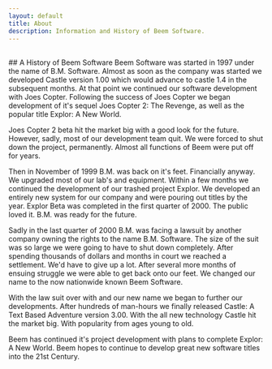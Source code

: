 ```yaml
---
layout: default
title: About
description: Information and History of Beem Software.
---
```

<div class="bs1-file-img"></div><br />
## A History of Beem Software
Beem Software was started in 1997 under the name of B.M. Software. Almost as soon as the company was started we developed Castle version 1.00 which would advance to castle 1.4 in the subsequent months. At that point we continued our software development with Joes Copter. Following the success of Joes Copter we began development of it's sequel Joes Copter 2: The Revenge, as well as the popular title Explor: A New World.

Joes Copter 2 beta hit the market big with a good look for the future. However, sadly, most of our development team quit. We were forced to shut down the project, permanently. Almost all functions of Beem were put off for years.

Then in November of 1999 B.M. was back on it's feet. Financially anyway. We upgraded most of our lab's and equipment. Within a few months we continued the development of our trashed project Explor. We developed an entirely new system for our company and were pouring out titles by the year. Explor Beta was completed in the first quarter of 2000. The public loved it. B.M. was ready for the future.

Sadly in the last quarter of 2000 B.M. was facing a lawsuit by another company owning the rights to the name B.M. Software. The size of the suit was so large we were going to have to shut down completely. After spending thousands of dollars and months in court we reached a settlement. We'd have to give up a lot. After several more months of ensuing struggle we were able to get back onto our feet. We changed our name to the now nationwide known Beem Software.

With the law suit over with and our new name we began to further our developments. After hundreds of man-hours we finally released Castle: A Text Based Adventure version 3.00. With the all new technology Castle hit the market big. With popularity from ages young to old.

Beem has continued it's project development with plans to complete Explor: A New World. Beem hopes to continue to develop great new software titles into the 21st Century.
